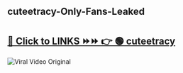 
 ## cuteetracy-Only-Fans-Leaked

# <h2><a href="https://clipsfans.com/cuteetracy&ref=git">🔗 Click to LINKS ⏩⏩ 👉 🟢 cuteetracy </a></h2>

<a href="https://clipsfans.com/cuteetracy&ref=git" rel="nofollow" data-target="animated-image.originalLink"><img src="https://i.ibb.co.com/xMMVF88/686577567.gif" alt="Viral Video Original" style="max-width: 100%; display: inline-block;" data-target="animated-image.originalImage"></a>
